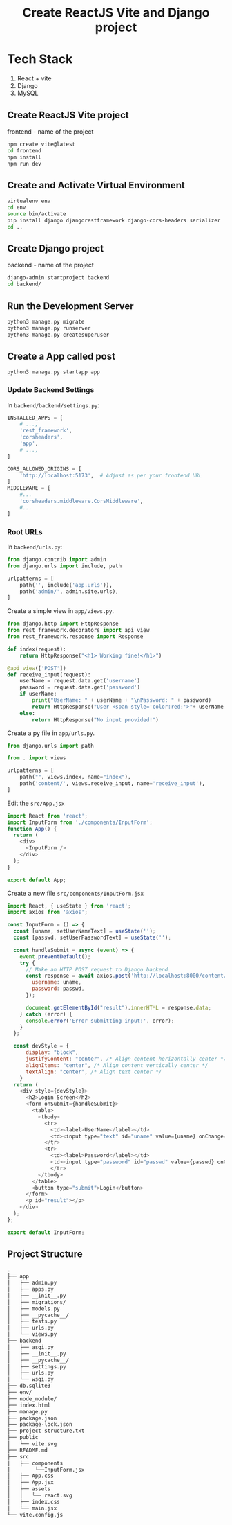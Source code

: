 
<div align=center>
  <h1>Create ReactJS Vite and Django project</h1>
</div>

# Tech Stack
1. React + vite
2. Django
3. MySQL

## Create ReactJS Vite project
frontend  - name of the project
```bash
npm create vite@latest 
cd frontend
npm install
npm run dev
```

## Create and Activate Virtual Environment
```bash
virtualenv env
cd env
source bin/activate
pip install django djangorestframework django-cors-headers serializer
cd ..
```

## Create Django project
backend  - name of the project
```bash
django-admin startproject backend
cd backend/
```

## Run the Development Server
```bash
python3 manage.py migrate
python3 manage.py runserver
python3 manage.py createsuperuser
```

## Create a App called post
```bash
python3 manage.py startapp app
```

### Update Backend Settings
In `backend/backend/settings.py`:
```python
INSTALLED_APPS = [
    # ...,
    'rest_framework',
    'corsheaders',
    'app',
    # ...,
]

CORS_ALLOWED_ORIGINS = [
    'http://localhost:5173',  # Adjust as per your frontend URL
]
MIDDLEWARE = [
    #...
    'corsheaders.middleware.CorsMiddleware',
    #...
]
```

### Root URLs
In `backend/urls.py`:
```python
from django.contrib import admin
from django.urls import include, path

urlpatterns = [
    path('', include('app.urls')),
    path('admin/', admin.site.urls),
]
```
Create a simple view in `app/views.py`.
```py
from django.http import HttpResponse
from rest_framework.decorators import api_view
from rest_framework.response import Response

def index(request):
    return HttpResponse("<h1> Working fine!</h1>")

@api_view(['POST'])
def receive_input(request):
    userName = request.data.get('username')
    password = request.data.get('password')
    if userName:
        print("UserName: " + userName + "\nPassword: " + password) 
        return HttpResponse("User <span style='color:red;'>"+ userName + "</span> Login Success!") 
    else:
        return HttpResponse("No input provided!")
```
Create a py file in `app/urls.py`.
```py
from django.urls import path

from . import views

urlpatterns = [
    path("", views.index, name="index"),
    path('content/', views.receive_input, name='receive_input'),
]
```
Edit the `src/App.jsx`
```js
import React from 'react';
import InputForm from './components/InputForm'; 
function App() {
  return (
    <div>
      <InputForm />
    </div>
  );
}

export default App;
```
Create a new file `src/components/InputForm.jsx`
```js
import React, { useState } from 'react';
import axios from 'axios';

const InputForm = () => {
  const [uname, setUserNameText] = useState('');
  const [passwd, setUserPasswordText] = useState('');

  const handleSubmit = async (event) => {
    event.preventDefault();
    try {
      // Make an HTTP POST request to Django backend
      const response = await axios.post('http://localhost:8000/content/', {
        username: uname,
        password: passwd,
      });

      document.getElementById("result").innerHTML = response.data;
    } catch (error) {
      console.error('Error submitting input:', error);
    }
  };

  const devStyle = {
      display: "block",
      justifyContent: "center", /* Align content horizontally center */
      alignItems: "center", /* Align content vertically center */
      textAlign: "center", /* Align text center */
    }
  return (
    <div style={devStyle}>
      <h2>Login Screen</h2>
      <form onSubmit={handleSubmit}>
        <table>
          <tbody>
            <tr>
              <td><label>UserName</label></td>
              <td><input type="text" id="uname" value={uname} onChange={(e) => setUserNameText(e.target.value)}/></td>
            </tr>
            <tr>
              <td><label>Password</label></td>
              <td><input type="password" id="passwd" value={passwd} onChange={(e) => setUserPasswordText(e.target.value)}/></td>
              </tr>
          </tbody>
        </table>
        <button type="submit">Login</button>
      </form>
      <p id="result"></p>
    </div>
  );
};

export default InputForm;
```
## Project Structure
```txt
.
├── app
│   ├── admin.py
│   ├── apps.py
│   ├── __init__.py
│   ├── migrations/
│   ├── models.py
│   ├── __pycache__/
│   ├── tests.py
│   ├── urls.py
│   └── views.py
├── backend
│   ├── asgi.py
│   ├── __init__.py
│   ├── __pycache__/
│   ├── settings.py
│   ├── urls.py
│   └── wsgi.py
├── db.sqlite3
├── env/
├── node_module/
├── index.html
├── manage.py
├── package.json
├── package-lock.json
├── project-structure.txt
├── public
│   └── vite.svg
├── README.md
├── src
│   ├── components
|        └──InputForm.jsx
│   ├── App.css
│   ├── App.jsx
│   ├── assets
│   │   └── react.svg
│   ├── index.css
│   └── main.jsx
└── vite.config.js
```
